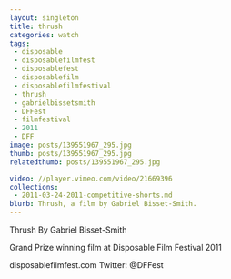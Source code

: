 ```yaml
---
layout: singleton
title: thrush
categories: watch
tags:
 - disposable
 - disposablefilmfest
 - disposablefest
 - disposablefilm
 - disposablefilmfestival
 - thrush
 - gabrielbissetsmith
 - DFFest
 - filmfestival
 - 2011
 - DFF
image: posts/139551967_295.jpg
thumb: posts/139551967_295.jpg
relatedthumb: posts/139551967_295.jpg

video: //player.vimeo.com/video/21669396
collections:
 - 2011-03-24-2011-competitive-shorts.md
blurb: Thrush, a film by Gabriel Bisset-Smith.
---
```


Thrush
By Gabriel Bisset-Smith

Grand Prize winning film at Disposable Film Festival 2011

disposablefilmfest.com
Twitter: @DFFest